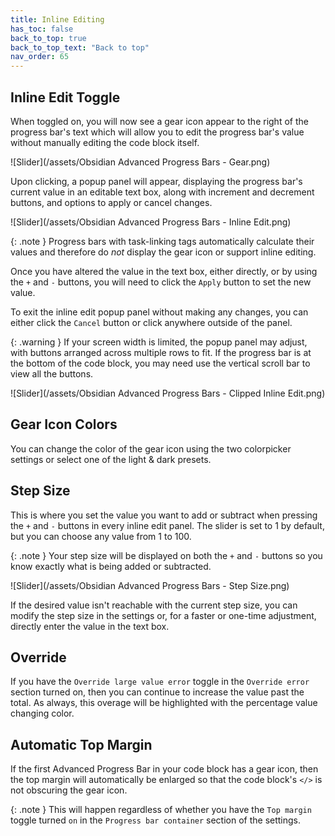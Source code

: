 ```yaml
---
title: Inline Editing
has_toc: false
back_to_top: true
back_to_top_text: "Back to top"
nav_order: 65
---
```


## Inline Edit Toggle
When toggled on, you will now see a gear icon appear to the right of the progress bar's text which will allow you to edit the progress bar's value without manually editing the code block itself.

![Slider](/assets/Obsidian Advanced Progress Bars - Gear.png)

Upon clicking, a popup panel will appear, displaying the progress bar's current value in an editable text box, along with increment and decrement buttons, and options to apply or cancel changes.

![Slider](/assets/Obsidian Advanced Progress Bars - Inline Edit.png)

{: .note }
Progress bars with task-linking tags automatically calculate their values and therefore do *not* display the gear icon or support inline editing.

Once you have altered the value in the text box, either directly, or by using the `+` and `-` buttons, you will need to click the `Apply` button to set the new value.

To exit the inline edit popup panel without making any changes, you can either click the `Cancel` button or click anywhere outside of the panel.

{: .warning }
If your screen width is limited, the popup panel may adjust, with buttons arranged across multiple rows to fit.  If the progress bar is at the bottom of the code block, you may need use the vertical scroll bar to view all the buttons.

![Slider](/assets/Obsidian Advanced Progress Bars - Clipped Inline Edit.png)


## Gear Icon Colors
You can change the color of the gear icon using the two colorpicker settings or select one of the light & dark presets.

## Step Size
This is where you set the value you want to add or subtract when pressing the `+` and `-` buttons in every inline edit panel.
The slider is set to 1 by default, but you can choose any value from 1 to 100.

{: .note }
Your step size will be displayed on both the `+` and `-` buttons so you know exactly what is being added or subtracted.

![Slider](/assets/Obsidian Advanced Progress Bars - Step Size.png)

If the desired value isn't reachable with the current step size, you can modify the step size in the settings or, for a faster or one-time adjustment, directly enter the value in the text box.

## Override
If you have the `Override large value error` toggle in the `Override error` section turned on, then you can continue to increase the value past the total.  As always, this overage will be highlighted with the percentage value changing color.

## Automatic Top Margin
If the first Advanced Progress Bar in your code block has a gear icon, then the top margin will automatically be enlarged so that the code block's `</>` is not obscuring the gear icon.

{: .note }
This will happen regardless of whether you have the `Top margin` toggle turned `on` in the `Progress bar container` section of the settings.
